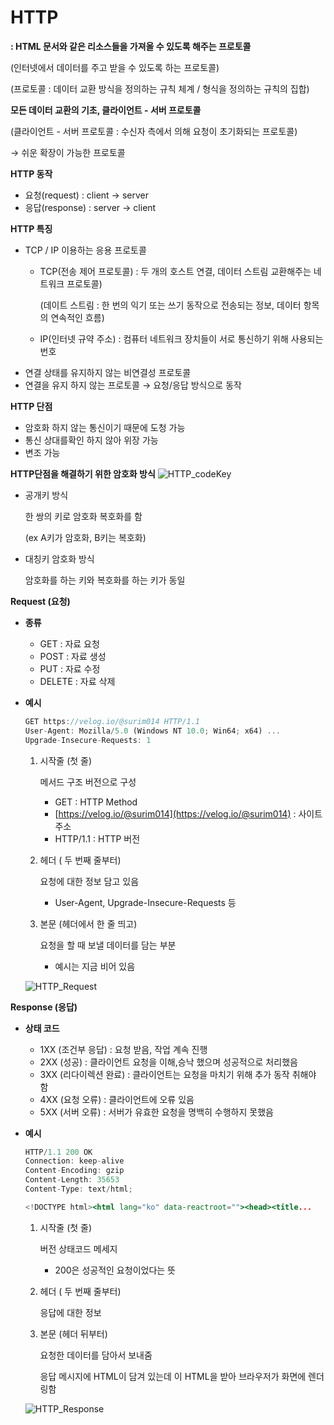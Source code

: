 # HTTP

**: HTML 문서와 같은 리소스들을 가져올 수 있도록 해주는 프로토콜**

(인터넷에서 데이터를 주고 받을 수 있도록 하는 프로토콜)

(프로토콜 : 데이터 교환 방식을 정의하는 규칙 체계 / 형식을 정의하는 규칙의 집합)

**모든 데이터 교환의 기초,  클라이언트 - 서버 프로토콜**

(클라이언트 - 서버 프로토콜 : 수신자 측에서 의해 요청이 초기화되는 프로토콜)

→ 쉬운 확장이 가능한 프로토콜

**HTTP 동작**

- 요청(request) : client → server
- 응답(response) : server → client

**HTTP 특징**

- TCP / IP 이용하는 응용 프로토콜
    - TCP(전송 제어 프로토콜) : 두 개의 호스트 연결, 데이터 스트림 교환해주는 네트워크  프로토콜)
        
        (데이트 스트림 : 한 번의 익기 또는 쓰기 동작으로 전송되는 정보, 데이터 항목의 연속적인 흐름)
        
    - IP(인터넷 규약 주소) : 컴퓨터 네트워크 장치들이 서로 통신하기 위해 사용되는 번호
- 연결 상태를 유지하지 않는 비연결성 프로토콜
- 연결을 유지 하지 않는 프로토콜 → 요청/응답 방식으로 동작

**HTTP 단점**

- 암호화 하지 않는 통신이기 때문에 도청 가능
- 통신 상대를확인 하지 않아 위장 가능
- 변조 가능

**HTTP단점을 해결하기 위한 암호화 방식**
![HTTP_codeKey](https://user-images.githubusercontent.com/102589413/170287680-a79c18ab-bf1e-4872-8a1e-d39fe06fe291.png)

- 공개키 방식
    
    한 쌍의 키로 암호화 복호화를 함
    
    (ex A키가 암호화, B키는 복호화)
    
- 대칭키 암호화 방식
    
    암호화를 하는 키와 복호화를  하는 키가 동일
    

**Request (요청)**

- **종류**
    - GET : 자료 요청
    - POST : 자료 생성
    - PUT : 자료 수정
    - DELETE : 자료 삭제
- **예시**
    
    ```jsx
    GET https://velog.io/@surim014 HTTP/1.1								// 시작줄
    User-Agent: Mozilla/5.0 (Windows NT 10.0; Win64; x64) ...			  // 헤더
    Upgrade-Insecure-Requests: 1
    ```
    
    1. 시작줄 (첫 줄)
        
        메서드 구조 버전으로 구성
        
        - GET : HTTP Method
        - [https://velog.io/@surim014](https://velog.io/@surim014) : 사이트 주소
        - HTTP/1.1 : HTTP 버전
    2. 헤더 ( 두 번째 줄부터)
        
        요청에 대한 정보 담고 있음
        
        - User-Agent, Upgrade-Insecure-Requests 등
    3. 본문 (헤더에서 한 줄 띄고)
        
        요청을 할 때 보낼 데이터를 담는 부분
        
        - 예시는 지금 비어 있음
    
    ![HTTP_Request](https://user-images.githubusercontent.com/102589413/170287682-eda477db-787e-41e5-87f4-9e0107c3ea3d.png)
    

**Response (응답)**

- **상태 코드**
    - 1XX (조건부 응답) : 요청 받음, 작업 계속 진행
    - 2XX (성공) : 클라이언트 요청을 이해,승낙 했으며 성공적으로 처리했음
    - 3XX (리다이렉션 완료) : 클라이언트는 요청을 마치기 위해 추가 동작 취해야 함
    - 4XX (요청 오류) : 클라이언트에 오류 있음
    - 5XX (서버 오류) : 서버가 유효한 요청을 명백히 수행하지 못했음
- **예시**
    
    ```jsx
    HTTP/1.1 200 OK														// 시작줄
    Connection: keep-alive												 // 헤더
    Content-Encoding: gzip												 
    Content-Length: 35653
    Content-Type: text/html;
    
    <!DOCTYPE html><html lang="ko" data-reactroot=""><head><title...
    ```
    
    1. 시작줄 (첫 줄)
        
        버전 상태코드 메세지
        
        - 200은 성공적인 요청이었다는 뜻
    2. 헤더 ( 두 번째 줄부터)
        
        응답에 대한 정보
        
    3. 본문 (헤더 뒤부터)
        
        요청한 데이터를 담아서 보내줌
        
        응답 메시지에 HTML이 담겨 있는데 이 HTML을 받아 브라우저가 화면에 렌더링함
        
    
    ![HTTP_Response](https://user-images.githubusercontent.com/102589413/170287684-ee4486b2-b413-4de2-8b37-22caf418d701.png)
